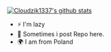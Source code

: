 [![Cloudzik1337's github stats](https://github-readme-stats.vercel.app/api?username=Cloudzik1337&count_private=true&show_icons=true&theme=radical&hide_rank=false)](https://github.com/anuraghazra/github-readme-stats)
- :zap: I'm lazy
- 🌱 Sometimes i post Repo here.
- :earth_africa: I am from Poland
